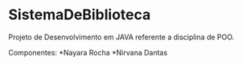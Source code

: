 SistemaDeBiblioteca
====================

Projeto de Desenvolvimento em JAVA  referente a disciplina de POO.

Componentes:
*Nayara Rocha
*Nirvana Dantas
